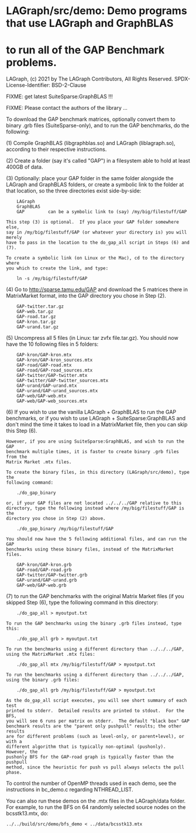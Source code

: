 # LAGraph/src/demo:  Demo programs that use LAGraph and GraphBLAS
# to run all of the GAP Benchmark problems.

LAGraph, (c) 2021 by The LAGraph Contributors, All Rights Reserved.
SPDX-License-Identifier: BSD-2-Clause

FIXME: get latest SuiteSparse:GraphBLAS !!!

FIXME: Please contact the authors of the library ...

To download the GAP benchmark matrices, optionally convert them to binary .grb
files (SuiteSparse-only), and to run the GAP benchmarks, do the following:

(1) Compile GraphBLAS (libgraphblas.so) and LAGraph (liblagraph.so), according
    to their respective instructions.

(2) Create a folder (say it's called "GAP") in a filesystem able to
    hold at least 400GB of data.

(3) Optionally: place your GAP folder in the same folder alongside the LAGraph
    and GraphBLAS folders, or create a symbolic link to the folder at that
    location, so the three directories exist side-by-side:

        LAGraph
        GraphBLAS
        GAP         can be a symbolic link to (say) /my/big/filestuff/GAP

    This step (3) is optional.  If you place your GAP folder somewhere else,
    say in /my/big/filestuff/GAP (or whatever your directory is) you will merely
    have to pass in the location to the do_gap_all script in Steps (6) and (7).

    To create a symbolic link (on Linux or the Mac), cd to the directory where
    you which to create the link, and type:

        ln -s /my/big/filestuff/GAP

(4) Go to http://sparse.tamu.edu/GAP and download the 5 matrices there in
    MatrixMarket format, into the GAP directory you chose in Step (2).

        GAP-twitter.tar.gz
        GAP-web.tar.gz
        GAP-road.tar.gz
        GAP-kron.tar.gz
        GAP-urand.tar.gz

(5) Uncompress all 5 files (in Linux: tar zvfx file.tar.gz).  You should now
    have the 10 following files in 5 folders:

        GAP-kron/GAP-kron.mtx
        GAP-kron/GAP-kron_sources.mtx
        GAP-road/GAP-road.mtx
        GAP-road/GAP-road_sources.mtx
        GAP-twitter/GAP-twitter.mtx
        GAP-twitter/GAP-twitter_sources.mtx
        GAP-urand/GAP-urand.mtx
        GAP-urand/GAP-urand_sources.mtx
        GAP-web/GAP-web.mtx
        GAP-web/GAP-web_sources.mtx

(6) If you wish to use the vanilla LAGraph + GraphBLAS to run the GAP
    benchmarks, or if you wish to use LAGraph + SuiteSparse:GraphBLAS and don't
    mind the time it takes to load in a MatrixMarket file, then you can skip
    this Step (6).

    However, if you are using SuiteSparse:GraphBLAS, and wish to run the GAP
    benchmark multiple times, it is faster to create binary .grb files from the
    Matrix Market .mtx files.

    To create the binary files, in this directory (LAGraph/src/demo), type the
    following command:

        ./do_gap_binary

    or, if your GAP files are not located ../../../GAP relative to this
    directory, type the following instead where /my/big/filestuff/GAP is the
    directory you chose in Step (2) above.

        ./do_gap_binary /my/big/filestuff/GAP

    You should now have the 5 following additional files, and can run the GAP
    benchmarks using these binary files, instead of the MatrixMarket files.

        GAP-kron/GAP-kron.grb
        GAP-road/GAP-road.grb
        GAP-twitter/GAP-twitter.grb
        GAP-urand/GAP-urand.grb
        GAP-web/GAP-web.grb

(7) to run the GAP benchmarks with the original Matrix Market files (if you
    skipped Step (6), type the following command in this directory:

        ./do_gap_all > myoutput.txt

    To run the GAP benchmarks using the binary .grb files instead, type this:

        ./do_gap_all grb > myoutput.txt

    To run the benchmarks using a different directory than ../../../GAP,
    using the MatrixMarket .mtx files:

        ./do_gap_all mtx /my/big/filestuff/GAP > myoutput.txt

    To run the benchmarks using a different directory than ../../../GAP,
    using the binary .grb files:

        ./do_gap_all grb /my/big/filestuff/GAP > myoutput.txt

    As the do_gap_all script executes, you will see short summary of each test
    printed to stderr.  Detailed results are printed to stdout.  For the BFS,
    you will see 6 runs per matrix on stderr.  The default "black box" GAP
    benchmark results are the "parent only pushpull" results; the other results
    are for different problems (such as level-only, or parent+level), or with a
    different algorithm that is typically non-optimal (pushonly).  However, the
    pushonly BFS for the GAP-road graph is typically faster than the pushpull
    method, since the heuristic for push vs pull always selects the pull phase.

To control the number of OpenMP threads used in each demo, see the instructions
in bc_demo.c regarding NTHREAD_LIST.

You can also run these demos on the .mtx files in the LAGraph/data folder.
For example, to run the BFS on 64 randomly selected source nodes on the
bcsstk13.mtx, do:

    ../../build/src/demo/bfs_demo < ../data/bcsstk13.mtx


